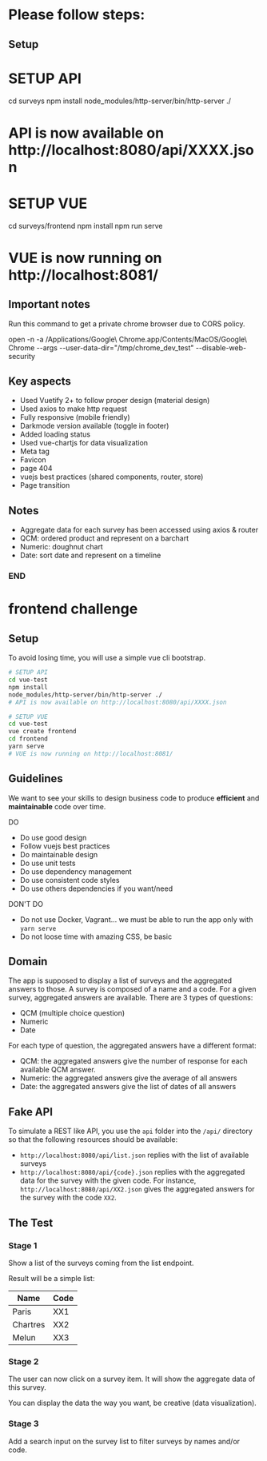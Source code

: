 # Please follow steps:

## Setup
# SETUP API

cd surveys
npm install
node_modules/http-server/bin/http-server ./
# API is now available on http://localhost:8080/api/XXXX.json

# SETUP VUE
cd surveys/frontend
npm install
npm run serve
# VUE is now running on http://localhost:8081/ 


## Important notes

Run this command to get a private chrome browser due to CORS policy.

open -n -a /Applications/Google\ Chrome.app/Contents/MacOS/Google\ Chrome --args --user-data-dir="/tmp/chrome_dev_test" --disable-web-security

## Key aspects
- Used Vuetify 2+ to follow proper design (material design)
- Used axios to make http request
- Fully responsive (mobile friendly)
- Darkmode version available (toggle in footer)
- Added loading status
- Used vue-chartjs for data visualization
- Meta tag
- Favicon
- page 404
- vuejs best practices (shared components, router, store)
- Page transition

## Notes
- Aggregate data for each survey has been accessed using axios & router
- QCM: ordered product and represent on a barchart
- Numeric: doughnut chart
- Date: sort date and represent on a timeline


### END ###


# frontend challenge

## Setup

To avoid losing time, you will use a simple vue cli bootstrap.

```bash
# SETUP API
cd vue-test
npm install
node_modules/http-server/bin/http-server ./
# API is now available on http://localhost:8080/api/XXXX.json

# SETUP VUE
cd vue-test
vue create frontend
cd frontend
yarn serve
# VUE is now running on http://localhost:8081/ 
```

## Guidelines

We want to see your skills to design business code to produce **efficient** and **maintainable** code over time.

DO
* Do use good design
* Follow vuejs best practices
* Do maintainable design
* Do use unit tests
* Do use dependency management
* Do use consistent code styles
* Do use others dependencies if you want/need


DON'T DO
* Do not use Docker, Vagrant... we must be able to run the app only with `yarn serve`
* Do not loose time with amazing CSS, be basic

## Domain

The app is supposed to display a list of surveys and the aggregated answers to
those. A survey is composed of a name and a code. For a given survey, aggregated
answers are available. There are 3 types of questions:

* QCM (multiple choice question)
* Numeric
* Date

For each type of question, the aggregated answers have a different format:

* QCM: the aggregated answers give the number of response for each available
  QCM answer.
* Numeric: the aggregated answers give the average of all answers
* Date: the aggregated answers give the list of dates of all answers

## Fake API

To simulate a REST like API, you use the `api` folder into the
`/api/` directory so that the following resources should be
available:

* `http://localhost:8080/api/list.json` replies with the list of available
  surveys
* `http://localhost:8080/api/{code}.json` replies with the aggregated data
  for the survey with the given code. For instance, `http://localhost:8080/api/XX2.json`
  gives the aggregated answers for the survey with the code `XX2`.

## The Test

### Stage 1

Show a list of the surveys coming from the list endpoint.

Result will be a simple list:

| Name  	|  Code	     |
|---        |---	     |
| Paris  	| XX1        |
| Chartres  | XX2        |
| Melun  	| XX3        |

### Stage 2

The user can now click on a survey item. It will show the aggregate data of this survey.

You can display the data the way you want, be creative (data visualization).

### Stage 3 

Add a search input on the survey list to filter surveys by names and/or code.

